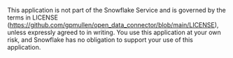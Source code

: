 This application is not part of the Snowflake Service and is governed by the terms in LICENSE (https://github.com/gpmullen/open_data_connector/blob/main/LICENSE), unless expressly agreed to in writing. You use this application at your own risk, and Snowflake has no obligation to support your use of this application.